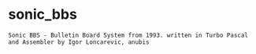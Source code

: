 # sonic_bbs
`Sonic BBS - Bulletin Board System from 1993. written in Turbo Pascal and Assembler by Igor Loncarevic, anubis`
